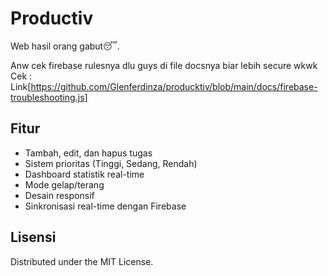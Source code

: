 # Productiv

Web hasil orang gabut😴.

Anw cek firebase rulesnya dlu guys di file docsnya biar lebih secure wkwk
Cek : Link[https://github.com/Glenferdinza/producktiv/blob/main/docs/firebase-troubleshooting.js]
## Fitur

- Tambah, edit, dan hapus tugas
- Sistem prioritas (Tinggi, Sedang, Rendah)
- Dashboard statistik real-time
- Mode gelap/terang
- Desain responsif
- Sinkronisasi real-time dengan Firebase

## Lisensi

Distributed under the MIT License.
